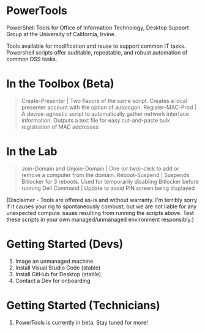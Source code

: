 # PowerTools
PowerShell Tools for Office of Information Technology, Desktop Support Group at the University of California, Irvine. 

Tools available for modification and reuse to support common IT tasks. Powershell scripts offer auditable, repeatable, and
robust automation of common DSS tasks. 

# In the Toolbox (Beta)

> Create-Presenter | Two flavors of the same script. Creates a local presenter account with the option of autologon. 
> Register-MAC-Prod | A device-agnostic script to automatically gather network interface information. Outputs a text file for
    easy cut-and-paste bulk registration of MAC addresses 

# In the Lab 

> Join-Domain and Unjoin-Domain | One (or two)-click to add or remove a computer from the domain. 
> Reboot-Suspend | Suspends Bitlocker for 3 reboots. Used for temporarily disabling Bitlocker before running Dell Command |
    Update to avoid PIN screen being displayed 

(Disclaimer - Tools are offered as-is and without warranty. I'm terribly sorry if it causes your rig to spontaneously combust, but we are not liable for any unexpected compute issues resulting from running the scripts above. Test these scripts in your own managed/unmanaged environment responsibly.) 

# Getting Started (Devs)

1. Image an unmanaged machine
1. Install Visual Studio Code (stable)
1. Install GitHub for Desktop (stable)
1. Contact a Dev for onboarding

# Getting Started (Technicians)

1. PowerTools is currently in beta. Stay tuned for more!
